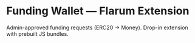 # Funding Wallet — Flarum Extension

Admin-approved funding requests (ERC20 → Money). Drop-in extension with prebuilt JS bundles.
